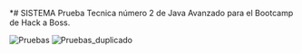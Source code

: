 *# SISTEMA 
Prueba Tecnica número 2 de Java Avanzado para el Bootcamp de Hack a Boss.

![Pruebas](https://github.com/user-attachments/assets/cab99432-2855-4c6b-b505-1a8e2a078efd)
![Pruebas_duplicado](https://github.com/user-attachments/assets/0c105c3b-0230-4ca4-9ab7-578ba2bef073)

